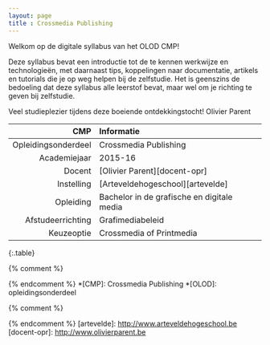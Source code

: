 ```yaml
---
layout: page
title : Crossmedia Publishing
---
```


Welkom op de digitale syllabus van het OLOD CMP!

Deze syllabus bevat een introductie tot de te kennen werkwijze en technologieën, met daarnaast tips, koppelingen naar documentatie, artikels en tutorials die je op weg helpen bij de zelfstudie. Het is geenszins de bedoeling dat deze syllabus alle leerstof bevat, maar wel om je richting te geven bij zelfstudie.

Veel studieplezier tijdens deze boeiende ontdekkingstocht!
Olivier Parent

|                 CMP | Informatie                                 |
| -------------------:|:------------------------------------------ |
| Opleidingsonderdeel | Crossmedia Publishing                      |
|        Academiejaar | 2015-16                                    |
|              Docent | [Olivier Parent][docent-opr]               | 
|          Instelling | [Arteveldehogeschool][artevelde]           |
|           Opleiding | Bachelor in de grafische en digitale media |
|   Afstudeerrichting | Grafimediabeleid                           |
|          Keuzeoptie | Crossmedia of Printmedia                   |
{:.table}


{% comment %}
<!-- ⚓ Afkortingen -->
{% endcomment %}
*[CMP]:                     Crossmedia Publishing
*[OLOD]:                    opleidingsonderdeel

{% comment %}
<!-- ⚓ Hyperlinks -->
{% endcomment %}
[artevelde]:                http://www.arteveldehogeschool.be
[docent-opr]:               http://www.olivierparent.be